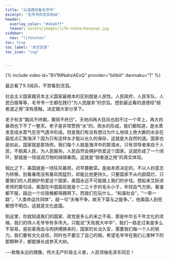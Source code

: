 ```yaml
---
title: "从道德经看毛爷爷" 
excerpt: "毛爷爷的忠实粉丝"
header:
  overlay_color: "#4da6ff"
  teaser: assets/images/life-notes/maoyeye.jpg
sidebar:
  nav: "lifenotes"
toc: true
toc_label: "本页目录"
toc_icon: "cog"


---
```



{% include video id="BV1MNahzAEoQ" provider="bilibili" danmaku="1" %}

最近看了9.3阅兵，不禁看到流泪。


社会主义国家跟资本主义国家最根本的区别就是人民性。人民政府，人民军队，人民日报等等，毛爷爷一生都在践行“为人民服务”的宗旨。想到最近看的道德经“弱者道之用”深有感触，决定跟大家分享下。


老子有言“飘风不终朝，骤雨不终日”。天地间再大狂风也刮不过一个早上，再大的暴雨也下不了一整天。老子是非常赞扬“水”的。雨水的形成，我们都知道，是水蒸发变成水蒸气在空气遇冷形成。但是我们有没有想过为什么地球上绝大数的水会在最低点汇聚海洋？因为只有这样水才能以长久的保存，这就是大自然的道。国家也是如此，国家就是那场雨，我们每个人就是海洋中的那滴水。只有领导者来自于人民，不脱离人民，为人民服务。人民自然会拥护热爱这个国家。这就形成了一个闭环，那就是一场滋润万物的绵绵春雨。这就是“弱者道之用”的真实体现。


相比之下，美国就是一场狂风暴雨，迟早要歇菜。是由本质决定的，不以人的意志为转移。别看春雨没有暴风雨猛烈，却能比他更持久。只要国家不从内部腐烂，只要我们的人民拥护热爱这个国家，美国永远不可能跟上我们的步伐。想起来艾跃进老师的那句话，美国在中国面前就是个二三十岁的毛头小子，年轻血气方刚，看谁都不服，路边一个垃圾桶都得踢两下。而我们在玩什么，“和谐社会”，“一带一路”，“人类命运共同体”，就一句“夫唯不争，故天下莫与之能争。”，他美国人到死都想不明白。这就是文化底蕴。


到这里，你就知道我们的国家、政党是多么的来之不易，那是中华五千年文化的浓缩，我们的伟人毛爷爷有多伟大。只能说“天佑我大中华”，我们一路走过来是多么不容易，是前辈用血与肉拼搏换来的，国家的长治久安，需要我们每一个人的努力。我们要有文化自信，同时也不要忘了自己的根。希望毛爷爷在我们心里种下的那颗种子，都能够长成参天大树。


---致敬永远的偶像，伟大无产阶级主义者，人民领袖毛泽东同志！
